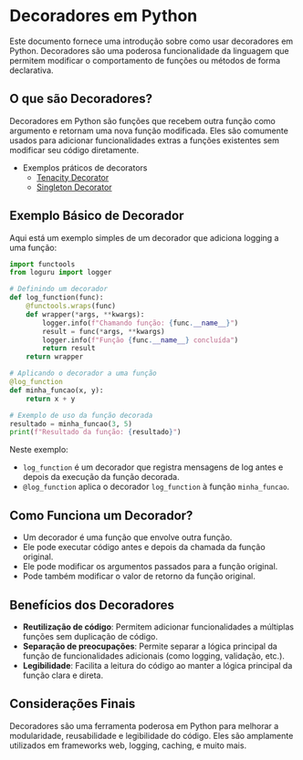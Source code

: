 # Decoradores em Python

Este documento fornece uma introdução sobre como usar decoradores em Python. Decoradores são uma poderosa funcionalidade da linguagem que permitem modificar o comportamento de funções ou métodos de forma declarativa.

## O que são Decoradores?

Decoradores em Python são funções que recebem outra função como argumento e retornam uma nova função modificada. Eles são comumente usados para adicionar funcionalidades extras a funções existentes sem modificar seu código diretamente.

* Exemplos práticos de decorators  
    * [Tenacity Decorator](https://github.com/Jownao/bootcamps_study/blob/main/01_bootcamp_python/009aula/decorator_tenacity.py)
    * [Singleton Decorator](https://github.com/Jownao/bootcamps_study/blob/main/01_bootcamp_python/009aula/decorator_singleton.py)

## Exemplo Básico de Decorador

Aqui está um exemplo simples de um decorador que adiciona logging a uma função:

```python
import functools
from loguru import logger

# Definindo um decorador
def log_function(func):
    @functools.wraps(func)
    def wrapper(*args, **kwargs):
        logger.info(f"Chamando função: {func.__name__}")
        result = func(*args, **kwargs)
        logger.info(f"Função {func.__name__} concluída")
        return result
    return wrapper

# Aplicando o decorador a uma função
@log_function
def minha_funcao(x, y):
    return x + y

# Exemplo de uso da função decorada
resultado = minha_funcao(3, 5)
print(f"Resultado da função: {resultado}")
```

Neste exemplo:
- `log_function` é um decorador que registra mensagens de log antes e depois da execução da função decorada.
- `@log_function` aplica o decorador `log_function` à função `minha_funcao`.

## Como Funciona um Decorador?

- Um decorador é uma função que envolve outra função.
- Ele pode executar código antes e depois da chamada da função original.
- Ele pode modificar os argumentos passados para a função original.
- Pode também modificar o valor de retorno da função original.

## Benefícios dos Decoradores

- **Reutilização de código**: Permitem adicionar funcionalidades a múltiplas funções sem duplicação de código.
- **Separação de preocupações**: Permite separar a lógica principal da função de funcionalidades adicionais (como logging, validação, etc.).
- **Legibilidade**: Facilita a leitura do código ao manter a lógica principal da função clara e direta.

## Considerações Finais

Decoradores são uma ferramenta poderosa em Python para melhorar a modularidade, reusabilidade e legibilidade do código. Eles são amplamente utilizados em frameworks web, logging, caching, e muito mais.

